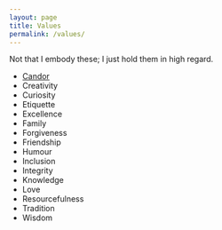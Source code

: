 ```yaml
---
layout: page
title: Values
permalink: /values/
---
```

Not that I embody these; I just hold them in high regard.
- [Candor](http://sl4.org/crocker.html)
- Creativity
- Curiosity
- Etiquette
- Excellence
- Family
- Forgiveness
- Friendship
- Humour
- Inclusion
- Integrity
- Knowledge
- Love
- Resourcefulness
- Tradition
- Wisdom